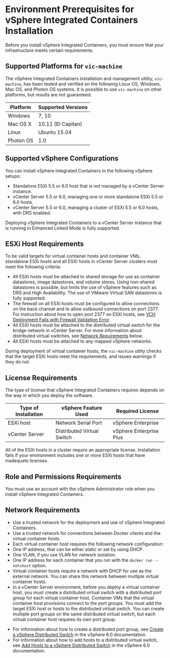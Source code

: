 # Environment Prerequisites for vSphere Integrated Containers Installation #

Before you install vSphere Integrated Containers, you must ensure that your infrastructure meets certain requirements.

## Supported Platforms for `vic-machine` ##

The vSphere Integrated Containers installation and management utility, `vic-machine`, has been tested and verified on the following Linux OS, Windows, Mac OS, and Photon OS systems. It is possible to use `vic-machine` on other platforms, but results are not guaranteed.

|**Platform**|**Supported Versions**|
|---|---|
|Windows|7, 10|
|Mac OS X |10.11 (El Capitan)|
|Linux|Ubuntu 15.04|
|Photon OS|1.0|

## Supported vSphere Configurations ##

You can install vSphere Integrated Containers in the following vSphere setups:

* Standalone ESXi 5.5 or 6.0 host that is not managed by a vCenter Server instance.
* vCenter Server 5.5 or 6.0, managing one or more standalone ESXi 5.5 or 6.0 hosts.
* vCenter Server 5.5 or 6.0, managing a cluster of ESXi 5.5 or 6.0 hosts, with DRS enabled.

Deploying vSphere Integrated Containers to a vCenter Server instance that is running in Enhanced Linked Mode is fully supported.  

## ESXi Host Requirements ##

To be valid targets for virtual container hosts and container VMs, standalone ESXi hosts and all ESXi hosts in vCenter Server clusters must meet the following criteria:

- All ESXi hosts must be attached to shared storage for use as container datastores, image datastores, and volume stores. Using non-shared datastores is possible, but limits the use of vSphere features such as DRS and High Availability. The use of VMware Virtual SAN datastores is fully supported.
- The firewall on all ESXi hosts must be configured to allow connections on the back channel and to allow outbound connections on port 2377. For instruction about how to open port 2377 on ESXi hosts, see [VCH Deployment Fails with Firewall Validation Error](ts_firewall_error.md).
- All ESXi hosts must be attached to the distributed virtual switch for the bridge network in vCenter Server. For more information about distributed virtual switches, see [Network Requirements](#networkreqs) below.
- All ESXi hosts must be attached to any mapped vSphere networks.

During deployment of virtual container hosts, the `vic-machine` utilty checks that the target ESXi hosts meet the requirements, and issues warnings if they do not.

## License Requirements ##
The type of license that vSphere Integrated Containers requires depends on the way in which you deploy the software.

| **Type of Installation** | **vSphere Feature Used** | **Required License** |
| --- | --- | --- |
|ESXi host|Network Serial Port|vSphere Enterprise|
|vCenter Server|Distributed Virtual Switch|vSphere Enterprise Plus|

All of the ESXi hosts in a cluster require an appropriate license. Installation fails if your environment includes one or more ESXi hosts that have inadequate licenses.

## Role and Permissions Requirements
You must use an account with the vSphere Administrator role when you install vSphere Integrated Containers.

<a name="networkreqs"></a>
## Network Requirements
* Use a trusted network for the deployment and use of vSphere Integrated Containers.
* Use a trusted network for connections between Docker clients and the virtual container hosts.
* Each virtual container host requires the following network configuration:
 * One IP address, that can be either static or set by using DHCP.
 * One VLAN, if you use VLAN for network isolation.
 * One IP address for each container that you run with the `docker run --net=host` option.
* Virtual container hosts require a network with DHCP for use as the external network. You can share this network between multiple virtual container hosts.
* In a vCenter Server environment, before you deploy a virtual container host, you must create a distributed virtual switch with a distributed port group for each virtual container host. Container VMs that the virtual container host provisions connect to the port groups. You must add the target ESXi host or hosts to the distributed virtual switch. You can create multiple port groups on the same distributed virtual switch, but each virtual container host requires its own port group. 
 - For information about how to create a distributed port group, see [Create a vSphere Distributed Switch](https://pubs.vmware.com/vsphere-60/topic/com.vmware.vsphere.networking.doc/GUID-D21B3241-0AC9-437C-80B1-0C8043CC1D7D.html) in the vSphere 6.0 documentation.
 - For information about how to add hosts to a distributed virtual switch, see [Add Hosts to a vSphere Distributed Switch](https://pubs.vmware.com/vsphere-60/topic/com.vmware.vsphere.networking.doc/GUID-E90C1B0D-82CB-4A3D-BE1B-0FDCD6575725.html) in the vSphere 6.0 documentation.